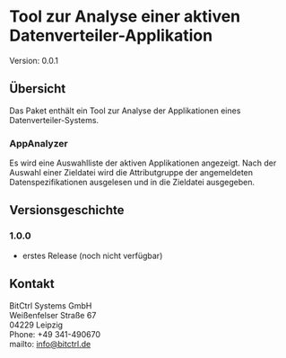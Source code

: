 # Tool zur Analyse einer aktiven Datenverteiler-Applikation

Version: 0.0.1

## Übersicht

Das Paket enthält ein Tool zur Analyse der Applikationen eines Datenverteiler-Systems.

### AppAnalyzer
  
Es wird eine Auswahlliste der aktiven Applikationen angezeigt.
Nach der Auswahl einer Zieldatei wird die Attributgruppe der angemeldeten 
Datenspezifikationen ausgelesen und in die Zieldatei ausgegeben.

  
## Versionsgeschichte

### 1.0.0

- erstes Release (noch nicht verfügbar)

## Kontakt

BitCtrl Systems GmbH  
Weißenfelser Straße 67  
04229 Leipzig  
Phone: +49 341-490670  
mailto: info@bitctrl.de  
